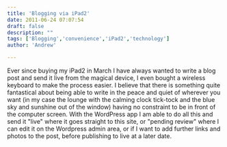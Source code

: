 ```yaml
---
title: 'Blogging via iPad2'
date: 2011-06-24 07:07:54
draft: false
description: ""
tags: ['Blogging','convenience','iPad2','technology']
author: 'Andrew'

---
```


Ever since buying my iPad2 in March I have always wanted to write a blog post and send it live from the magical device, I even bought a wireless keyboard to make the process easier. I believe that there is something quite fantastical about being able to write in the peace and quiet of wherever you want (in my case the lounge with the calming clock tick-tock and the blue sky and sunshine out of the window) having no constraint to be in front of the computer screen. With the WordPress app I am able to do all this and send it "live" where it goes straight to this site, or "pending review" where I can edit it on the Wordpress admin area, or if I want to add further links and photos to the post, before publishing to live at a later date.
